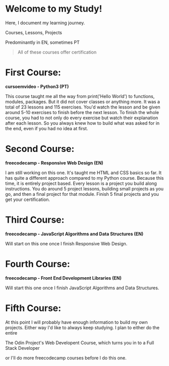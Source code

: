 # Welcome to my Study!
Here, I document my learning journey.

Courses, Lessons, Projects

Predominantly in EN, sometimes PT

>All of these courses offer certification


# First Course:

**cursoemvideo - Python3 (PT)**


This course taught me all the way from print('Hello World') to functions, modules, packages. But it did not cover classes or anything more. It was a total of 23 lessons and 115 exercises. You'd watch the lesson and be given around 5-10 exercises to finish before the next lesson. To finish the whole course, you had to not only do every exercise but watch their explanation after each lesson. So you always knew how to build what was asked for in the end, even if you had no idea at first.


# Second Course:

**freecodecamp - Responsive Web Design (EN)**


I am still working on this one. It's taught me HTML and CSS basics so far. It has quite a different approach compared to my Python course. Because this time, it is entirely project based. Every lesson is a project you build along instructions. You do around 5 project lessons, building small projects as you go, and then a final project for that module. Finish 5 final projects and you get your certification.


# Third Course:

**freecodecamp - JavaScript Algorithms and Data Structures (EN)**


Will start on this one once I finish Responsive Web Design.



# Fourth Course:

**freecodecamp - Front End Development Libraries (EN)**


Will start this one once I finish JavaScript Algorithms and Data Structures.


# Fifth Course:


At this point I will probably have enough information to build my own projects.
Either way I'd like to always keep studying. I plan to either do the entire

The Odin Project's Web Developent Course, which turns you in to a Full Stack Developer

or I'll do more freecodecamp courses before I do this one.
